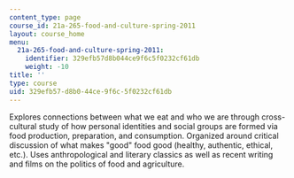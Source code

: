 ```yaml
---
content_type: page
course_id: 21a-265-food-and-culture-spring-2011
layout: course_home
menu:
  21a-265-food-and-culture-spring-2011:
    identifier: 329efb57d8b044ce9f6c5f0232cf61db
    weight: -10
title: ''
type: course
uid: 329efb57-d8b0-44ce-9f6c-5f0232cf61db
---
```

Explores connections between what we eat and who we are through cross-cultural study of how personal identities and social groups are formed via food production, preparation, and consumption. Organized around critical discussion of what makes "good" food good (healthy, authentic, ethical, etc.). Uses anthropological and literary classics as well as recent writing and films on the politics of food and agriculture.
